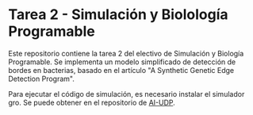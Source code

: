 # Tarea 2 - Simulación y Biolología Programable

Este repositorio contiene la tarea 2 del electivo de Simulación y Biología Programable. Se implementa un modelo simplificado de detección de bordes en bacterias, basado en el artículo "A Synthetic Genetic Edge Detection Program".

Para ejecutar el código de simulación, es necesario instalar el simulador gro. Se puede obtener en el repositorio de [AI-UDP](https://github.com/AI-UDP/GRO63).
